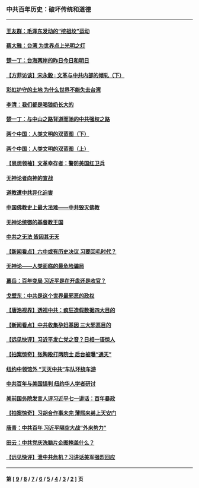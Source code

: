 ### 中共百年历史：破坏传统和道德
---
#### [王友群：毛泽东发动的“挖祖坟”运动](../../pages/nf1176114/n13723639.md?06030430) 
#### [蔡大雅：台湾 为世界点上光明之灯](../../pages/nf1176114/n13531530.md?06030430) 
#### [楚一丁：台海两岸的昨日今日和明日](../../pages/nf1176114/n13531468.md?06030430) 
#### [【方菲访谈】宋永毅 : 文革与中共内部的倾轧（下）](../../pages/nf1176114/n13486836.md?06030430) 
#### [彩虹护守的土地 为什么世界不能失去台湾](../../pages/nf1176114/n13476849.md?06030430) 
#### [李清：我们都是喝狼奶长大的](../../pages/nf1176114/n13471478.md?06030430) 
#### [楚一丁：与中山之路背道而驰的中共强权之路](../../pages/nf1176114/n13437270.md?06030430) 
#### [两个中国：人类文明的双蓝图（下）](../../pages/nf1176114/n13423132.md?06030430) 
#### [两个中国：人类文明的双蓝图（上）](../../pages/nf1176114/n13422687.md?06030430) 
#### [【思想领袖】文革幸存者：警防美国红卫兵](../../pages/nf1176114/n13339289.md?06030430) 
#### [无神论者向神的宣战](../../pages/nf1176114/n13281535.md?06030430) 
#### [道教遭中共异化迫害](../../pages/nf1176114/n13281463.md?06030430) 
#### [中国佛教史上最大法难——中共毁灭佛教](../../pages/nf1176114/n13281397.md?06030430) 
#### [无神论统御的基督教王国](../../pages/nf1176114/n13281280.md?06030430) 
#### [中共之无法 皆因其无天](../../pages/nf1176114/n13281088.md?06030430) 
#### [【新闻看点】六中或有历史决议 习要回毛时代？](../../pages/nf1176114/n13222895.md?06030430) 
#### [无神论——人类面临的最危险骗局](../../pages/nf1176114/n13196137.md?06030430) 
#### [慕岳：百年变局 习近平是在开盘还是收官？](../../pages/nf1176114/n13206516.md?06030430) 
#### [戈壁东：中共是这个世界最邪恶的政权](../../pages/nf1176114/n13085641.md?06030430) 
#### [【唐浩视界】透视中共：疯狂造假数据四大目的](../../pages/nf1176114/n13080590.md?06030430) 
#### [【新闻看点】中共收集孕妇基因 三大邪恶目的](../../pages/nf1176114/n13077182.md?06030430) 
#### [【远见快评】习近平发亡党之音？日相一语惊人](../../pages/nf1176114/n13074809.md?06030430) 
#### [【拍案惊奇】张陶殴打两院士 后台被曝“通天”](../../pages/nf1176114/n13070496.md?06030430) 
#### [纽约中领馆外 “天灭中共”车队环绕车游](../../pages/nf1176114/n13070693.md?06030430) 
#### [中共百年与美国误判 纽约华人学者研讨](../../pages/nf1176114/n13067969.md?06030430) 
#### [美前国务院发言人评习近平七一讲话：百年暴政](../../pages/nf1176114/n13066986.md?06030430) 
#### [【拍案惊奇】习胡合作事未完 薄熙来弟上天安门](../../pages/nf1176114/n13065867.md?06030430) 
#### [唐青：中共百年 习近平隔空大战“外来势力”](../../pages/nf1176114/n13065976.md?06030430) 
#### [田云：中共党庆洗脑片企图掩盖什么？](../../pages/nf1176114/n13064395.md?06030430) 
#### [【远见快评】泄中共危机？习讲话美军强烈回应](../../pages/nf1176114/n13064269.md?06030430) 

---
#### 第 [ [9](./9.md?06030430) / [8](./8.md?06030430) / [7](./7.md?06030430) / [6](./6.md?06030430) / [5](./5.md?06030430) / [4](./4.md?06030430) / [3](./3.md?06030430) / [2](./2.md?06030430) ] 页
